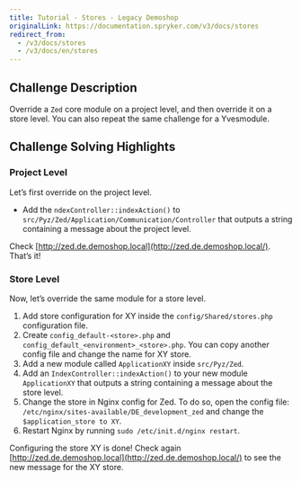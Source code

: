 ```yaml
---
title: Tutorial - Stores - Legacy Demoshop
originalLink: https://documentation.spryker.com/v3/docs/stores
redirect_from:
  - /v3/docs/stores
  - /v3/docs/en/stores
---
```


<!--used to be: http://spryker.github.io/onboarding/stores/-->

## Challenge Description
Override a `Zed` core module on a project level, and then override it on a store level. You can also repeat the same challenge for a Yvesmodule.

## Challenge Solving Highlights
### Project Level
Let’s first override on the project level.

* Add the `ndexController::indexAction()` to `src/Pyz/Zed/Application/Communication/Controller` that outputs a string containing a message about the project level.

Check [http://zed.de.demoshop.local](http://zed.de.demoshop.local/). That’s it!

### Store Level
Now, let’s override the same module for a store level.

1. Add store configuration for XY inside the `config/Shared/stores.php` configuration file.
2. Create `config_default-<store>.php` and `config_default_<environment>_<store>.php`. You can copy another config file and change the name for XY store.
3. Add a new module called `ApplicationXY` inside `src/Pyz/Zed`.
4. Add an `IndexController::indexAction()` to your new module `ApplicationXY` that outputs a string containing a message about the store level.
5. Change the store in Nginx config for Zed. To do so, open the config file: `/etc/nginx/sites-available/DE_development_zed` and change the `$application_store to XY`.
6. Restart Nginx by running `sudo /etc/init.d/nginx restart`.

Configuring the store XY is done! Check again [http://zed.de.demoshop.local](http://zed.de.demoshop.local/) to see the new message for the XY store.
